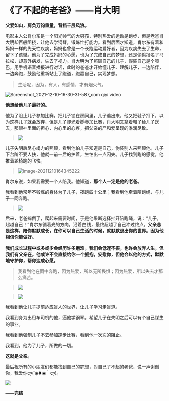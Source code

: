 # 《了不起的老爸》——肖大明

**父爱如山，肩负万钧重量，背挡千层风浪。**

电影主人公肖尔东是一个阳光帅气的大男孩，特别热爱的运动是跑步，但是老爸肖大明却百般阻挠，让他去学钢琴，锻炼忙打能力。看到后面才知道，肖尔东有着和妈妈一样的先天性疾病，妈妈也曾是一个长跑运动爱好者，因为疾病失去了生命，留下了遗憾。他为了完成妈妈的心愿，也为了完成自己的梦想，还是偷偷报名了马拉松，却意外病发，失去了视力。肖大明为了照顾自己的儿子，假装自己是个哑巴，用手机语音播报进行对话，此时的爸爸才开始懂儿子、理解儿子，一边陪伴，一边奔跑，鼓励他重新站上了跑道，跑赢自己，实现梦想。

> 生活呢，因为，有人，有感情，才有烟火气。

![Screenshot_2021-12-10-16-30-31-587_com qiyi video](https://user-images.githubusercontent.com/95905092/145550510-bcf4fde0-b71f-4644-b15c-2301818e53b6.jpg)

[^给儿子买钢琴时的砍价场面]: 了儿子买钢琴，省钱不吃肉；大家都不愿意跑的夜里长途，他去跑。

**他想给他儿子最好的。**

他为了阻止儿子参加比赛，把儿子锁在房间里，儿子逃出来，他又把鞋子扣下，以为这样儿子就会放弃，但是儿子却光着脚参加比赛，肖大明又拿着鞋子给儿子送去，那眼神里面的担心，内心里的心疼，把父亲的严和爱呈现的淋漓尽致。

> ![](C:\Users\lx\Desktop\Screenshot_2021-12-10-16-35-07-510_com.qiyi.video.jpg)

儿子失明后尽心竭力的照顾，看到他怕儿子知道是自己，伪装别人来照顾他。儿子下台阶不要人扶，他就一前一后的护着，生怕出一点闪失。儿子找到跑的感觉，他推着轮椅跑的飞快。

> ![image-20211210164345222](C:\Users\lx\AppData\Roaming\Typora\typora-user-images\image-20211210164345222.png)

肖尔东说，如果我需要一个人陪我。他知道，**那个人一定是他的老爸。**

我看到他常年不锻炼的身体为了儿子，夜跑四十公里；我看到他牵着陪跑绳，与儿子一同奔跑。

> ![](C:\Users\lx\Desktop\1639106095194.jpg)

后来，老爸摔倒了，爬起来需要时间，于是他果断选择扯开陪跑绳，说：“儿子，超越自己！”肖尔东循着光的方向，沿着白线，最终超越了自己冲过终点。**父亲总是这样，陪你默默成长，在你可以自己生活的时候，就默默退出你的世界。因为他相信你能做好。**

**我们成长过程中或多或少会经历许多磨难，我们会低迷不振，也许会放弃人生，但我们有父亲在。他或许不会直接给你一个拥抱，安慰你，但他会以他的方式，默默地守护你，帮你达成心愿。**

> 我看到他在雨中奔跑，因为热爱，所以无所畏惧；因为热爱，所以失去才那么痛苦。

> ![](C:\Users\lx\Desktop\1639106144494.jpg)

> ![](C:\Users\lx\Desktop\1639106137662.jpg)

我看到他让儿子提前适应盲人的世界，让儿子学习走盲道。

我看到身为出租车司机的他，逼他学钢琴。希望儿子在失明之后可以有个自己谋生的事业。

我看到他强制儿子不去参加跑步比赛，看到他一次次的阻止。

我看到，他为了儿子，所做的一切。

**这就是父亲。**

最后祝所有的小朋友们都能找到自己的梦想，对自己了不起的老爸，说一声谢谢你，我爱你ლ(′◉❥◉｀ლ)。

![](C:\Users\lx\Desktop\1639106083142.jpg)

  **——完结**

